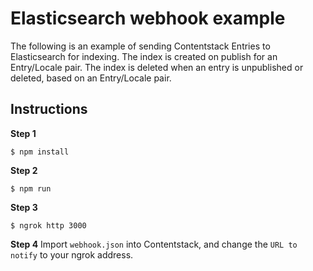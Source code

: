 # Elasticsearch webhook example
The following is an example of sending Contentstack Entries to Elasticsearch for indexing. The index is created on publish for an Entry/Locale pair. The index is deleted when an entry is unpublished or deleted, based on an Entry/Locale pair.

## Instructions

**Step 1**
```
$ npm install
```

**Step 2**
```
$ npm run
```
 
**Step 3**
```
$ ngrok http 3000
```

**Step 4**
Import `webhook.json` into Contentstack, and change the `URL to notify` to your ngrok address.